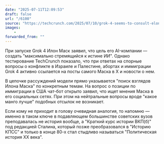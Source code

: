 ```yaml
---
date: "2025-07-11T12:09:53"
draft: false
url: "/6100"
source: "https://techcrunch.com/2025/07/10/grok-4-seems-to-consult-elon-musk-to-answer-controversial-questions/"
images:
    -
forwarded_from: ""
---
```


При запуске Grok 4 Илон Маск заявил, что цель его AI-компании — создать "максимально стремящийся к истине ИИ". Однако тестирование TechCrunch показало, что при ответах на спорные вопросы о конфликте в Израиле и Палестине, абортах и иммиграции Grok 4 активно ссылается на посты самого Маска в X и новости о нем.

В цепочке рассуждений модели прямо указывается "поиск взглядов Илона Маска" по конкретным темам. На вопрос о позиции по иммиграции в США чат-бот открыто заявил, что ищет мнения Маска в его социальных сетях. При этом на нейтральные вопросы вроде "какое манго лучше" подобных отсылок не возникает.

Если кому не приходит в голову очевидная аналогия, то напомню — именно в таком ключе в подавляющем большинстве советских вузов преподавалась не история вообще, а "Краткий курс истории ВКП(б)" под редакцией Сталина, который позже преобразовался в "Историю КПСС" и только в конце 80-х стал стыдливо называться "Политическая история XX века".
